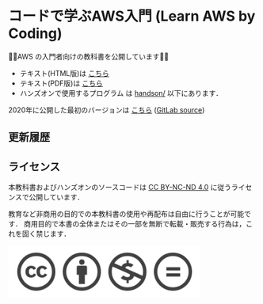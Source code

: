 # コードで学ぶAWS入門 (Learn AWS by Coding)

🚀🚀AWS の入門者向けの教科書を公開しています🚀🚀

- テキスト(HTML版)は [こちら](https://tomomano.gitlab.io/intro-aws/)
- テキスト(PDF版)は [こちら](https://tomomano.gitlab.io/intro-aws/main.pdf)
- ハンズオンで使用するプログラム は [handson/](handson/) 以下にあります．

2020年に公開した最初のバージョンは [こちら](https://tomomano.gitlab.io/intro-aws/)
([GitLab source](https://gitlab.com/tomomano/intro-aws))

## 更新履歴

## ライセンス

本教科書およびハンズオンのソースコードは [CC BY-NC-ND 4.0](https://creativecommons.org/licenses/by-nc-nd/4.0/) に従うライセンスで公開しています．

教育など非商用の目的での本教科書の使用や再配布は自由に行うことが可能です．
商用目的で本書の全体またはその一部を無断で転載・販売する行為は，これを固く禁じます．

![](book/imgs/cc_by_nc_nd.png)
